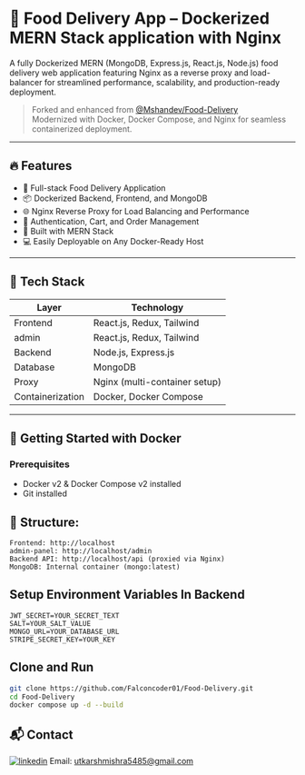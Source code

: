 # 🚚 Food Delivery App – Dockerized MERN Stack application with Nginx 


A fully Dockerized MERN (MongoDB, Express.js, React.js, Node.js) food delivery web application featuring Nginx as a reverse proxy and load-balancer for streamlined performance, scalability, and production-ready deployment.

> Forked and enhanced from [@Mshandev/Food-Delivery](https://github.com/Mshandev/Food-Delivery)  
> Modernized with Docker, Docker Compose, and Nginx for seamless containerized deployment.

---

## 🔥 Features

- 🍔 Full-stack Food Delivery Application
- 📦 Dockerized Backend, Frontend, and MongoDB
- 🌐 Nginx Reverse Proxy for Load Balancing and Performance
- 🧾 Authentication, Cart, and Order Management
- 🧠 Built with MERN Stack
- 💻 Easily Deployable on Any Docker-Ready Host

---

## 🚀 Tech Stack

| Layer     | Technology                  |
|-----------|-----------------------------|
| Frontend  | React.js, Redux, Tailwind   |
| admin     | React.js, Redux, Tailwind   |
| Backend   | Node.js, Express.js         |
| Database  | MongoDB                     |
| Proxy     | Nginx (multi-container setup) |
| Containerization | Docker, Docker Compose |

---

## 🐳 Getting Started with Docker

### Prerequisites

- Docker v2 & Docker Compose v2 installed
- Git installed

## 📂 Structure:

    Frontend: http://localhost
    admin-panel: http://localhost/admin
    Backend API: http://localhost/api (proxied via Nginx)
    MongoDB: Internal container (mongo:latest)



## Setup Environment Variables In Backend

    JWT_SECRET=YOUR_SECRET_TEXT
    SALT=YOUR_SALT_VALUE
    MONGO_URL=YOUR_DATABASE_URL
    STRIPE_SECRET_KEY=YOUR_KEY


## Clone and Run

```bash
git clone https://github.com/Falconcoder01/Food-Delivery.git
cd Food-Delivery
docker compose up -d --build
```
## 📬 Contact
[![linkedin](https://img.shields.io/badge/linkedin-0A66C2?style=for-the-badge&logo=linkedin&logoColor=white)](https://www.linkedin.com/in/utkarshm1/)
Email: utkarshmishra5485@gmail.com


